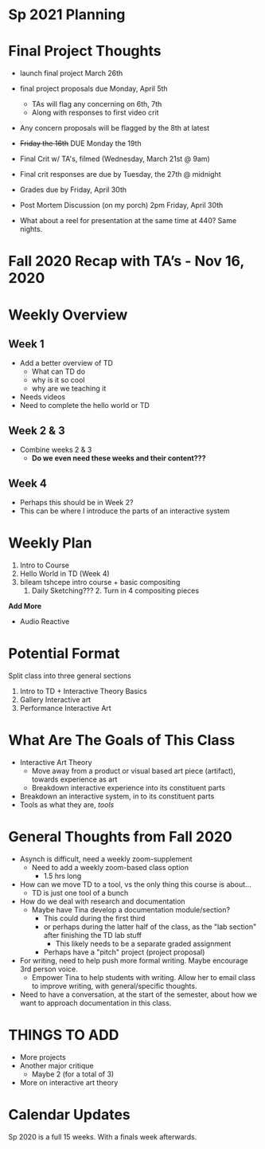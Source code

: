 # Sp 2021 Planning


# Final Project Thoughts

- launch final project March 26th
- final project proposals due Monday, April 5th
  - TAs will flag any concerning on 6th, 7th
  - Along with responses to first video crit
- Any concern proposals will be flagged by the 8th at latest
- ~~Friday the 16th~~ DUE Monday the 19th
- Final Crit w/ TA's, filmed (Wednesday, March 21st @ 9am)
- Final crit responses are due by Tuesday, the 27th @ midnight
- Grades due by Friday, April 30th
- Post Mortem Discussion (on my porch) 2pm Friday, April 30th


- What about a reel for presentation at the same time at 440? Same nights. 



# Fall 2020 Recap with TA’s - Nov 16, 2020

# Weekly Overview

## Week 1
- Add a better overview of TD
	- What can TD do
	- why is it so cool
	- why are we teaching it
- Needs videos
- Need to complete the hello world or TD

## Week 2 & 3
- Combine weeks 2 & 3
	- **Do we even need these weeks and their content???**

## Week 4
- Perhaps this should be in Week 2?
- This can be where I introduce the parts of an interactive system

# Weekly Plan

1. Intro to Course
2. Hello World in TD (Week 4)
3. bileam tshcepe intro course + basic compositing
	1. Daily Sketching???
		2. Turn in 4 compositing pieces

**Add More**

- Audio Reactive



# Potential Format

Split class into three general sections

1. Intro to TD + Interactive Theory Basics
2. Gallery Interactive art
3. Performance Interactive Art




# What Are The Goals of This Class

- Interactive Art Theory
	- Move away from a product or visual based art piece (artifact), towards experience as art
	- Breakdown interactive experience into its constituent parts
- Breakdown an interactive system, in to its constituent parts
- Tools as what they are, _tools_







# General Thoughts from Fall 2020

- Asynch is difficult, need a weekly zoom-supplement
	- Need to add a weekly zoom-based class option
		- 1.5 hrs long
- How can we move TD to a tool, vs the only thing this course is about...
	- TD is just one tool of a bunch
- How do we deal with research and documentation
	- Maybe have Tina develop a documentation module/section?
		- This could during the first third
		- or perhaps during the latter half of the class, as the "lab section" after finishing the TD lab stuff
			- This likely needs to be a separate graded assignment
		- Perhaps have a "pitch" project (project proposal)
- For writing, need to help push more formal writing. Maybe encourage 3rd person voice.
	- Empower Tina to help students with writing. Allow her to email class to improve writing, with general/specific thoughts.
- Need to have a conversation, at the start of the semester, about how we want to approach documentation in this class.

# THINGS TO ADD
- More projects
- Another major critique
	- Maybe 2 (for a total of 3)
- More on interactive art theory




# Calendar Updates

Sp 2020 is a full 15 weeks. With a finals week afterwards.
